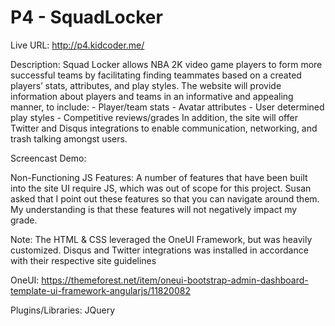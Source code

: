 # P4 - SquadLocker

Live URL:
    http://p4.kidcoder.me/

Description:
    Squad Locker allows NBA 2K video game players to form more successful teams by facilitating finding teammates based on a created players’ stats, attributes, and play styles. The website will provide information about players and teams in an informative and appealing manner, to include:
        - Player/team stats
        - Avatar attributes
        - User determined play styles
        - Competitive reviews/grades
    In addition, the site will offer Twitter and Disqus integrations to enable communication, networking, and trash talking amongst users.

Screencast Demo:

Non-Functioning JS Features:
    A number of features that have been built into the site UI require JS, which was out of scope for this project. Susan asked that I point out these features so that you can navigate around them. My understanding is that these features will not negatively impact my grade.

Note:
    The HTML & CSS leveraged the OneUI Framework, but was heavily customized. Disqus and Twitter integrations was installed in accordance with their respective site guidelines

OneUI:
    https://themeforest.net/item/oneui-bootstrap-admin-dashboard-template-ui-framework-angularjs/11820082

Plugins/Libraries:
    JQuery
